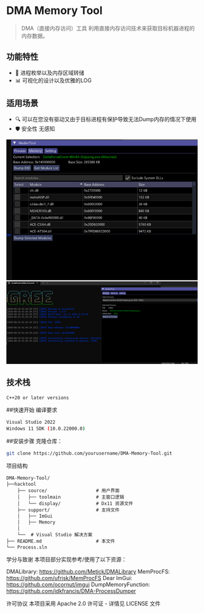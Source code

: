 # DMA Memory Tool

> DMA（直接内存访问）工具
利用直接内存访问技术来获取目标机器进程的内存数据。


## 功能特性
- 💾 进程枚举以及内存区域转储 
- 📊 可视化的设计以及优雅的LOG
## 适用场景
- 🔍 可以在您没有驱动又由于目标进程有保护导致无法Dump内存的情况下使用
- 🛡️ 安全性 无感知

![](Image/1.png) 
![](Image/2.png) 


## 技术栈
```bash
C++20 or later versions
```

##快速开始
编译要求

```bash
Visual Studio 2022
Windows 11 SDK (10.0.22000.0)
```

##安装步骤
克隆仓库：

```bash
git clone https://github.com/yourusername/DMA-Memory-Tool.git
```

项目结构
```info
DMA-Memory-Tool/
├──hacktool
    ├── source/                  # 用户界面
    │   ├── toolmain             # 主窗口逻辑
    │   └── display/             # Dx11 资源文件
    ├── support/                 # 支持文件
    │   ├── ImGui
    │   ├── Memory
    │
    └──  # Visual Studio 解决方案
├── README.md                    # 本文件
└── Process.sln
```

学分与致谢
本项目部分实现参考/使用了以下资源：

DMALibrary: https://github.com/Metick/DMALibrary
MemProcFS: https://github.com/ufrisk/MemProcFS
Dear ImGui: https://github.com/ocornut/imgui
DumpMemoryFunction: https://github.com/idkfrancis/DMA-ProcessDumper

许可协议
本项目采用 Apache 2.0 许可证 - 详情见 LICENSE 文件
